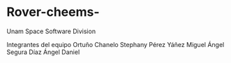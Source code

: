 # Rover-cheems-
Unam Space Software Division 

Integrantes del equipo
  Ortuño Chanelo Stephany 
  Pérez Yáñez Miguel Ángel
  Segura Díaz Ángel Daniel

